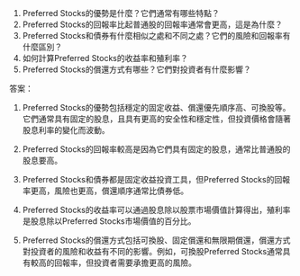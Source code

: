 

1. Preferred Stocks的優勢是什麼？它們通常有哪些特點？
2. Preferred Stocks的回報率比起普通股的回報率通常會更高，這是為什麼？
3. Preferred Stocks和債券有什麼相似之處和不同之處？它們的風險和回報率有什麼區別？
4. 如何計算Preferred Stocks的收益率和殖利率？
5. Preferred Stocks的償還方式有哪些？它們對投資者有什麼影響？

答案：

1. Preferred Stocks的優勢包括穩定的固定收益、償還優先順序高、可換股等。它們通常具有固定的股息，且具有更高的安全性和穩定性，但投資價格會隨著股息利率的變化而波動。

2. Preferred Stocks的回報率較高是因為它們具有固定的股息，通常比普通股的股息要高。

3. Preferred Stocks和債券都是固定收益投資工具，但Preferred Stocks的回報率更高，風險也更高，償還順序通常比債券低。

4. Preferred Stocks的收益率可以通過股息除以股票市場價值計算得出，殖利率是股息除以Preferred Stocks市場價值的百分比。

5. Preferred Stocks的償還方式包括可換股、固定償還和無限期償還，償還方式對投資者的風險和收益有不同的影響。例如，可換股Preferred Stocks通常具有較高的回報率，但投資者需要承擔更高的風險。